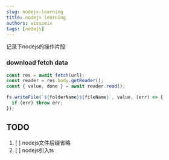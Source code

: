 ```yaml
---
slug: nodejs-learning
title: nodejs learning
authors: wisszeix
tags: [nodejs]
---
```


记录下nodejs的操作片段

### download fetch data
```js
const res = await fetch(url);
const reader = res.body.getReader();
const { value, done } = await reader.read();

fs.writeFile(`${folderName}${fileName}`, value, (err) => {
  if (err) throw err;
});
```

## TODO
1. [ ] nodejs文件后缀省略
2. [ ] nodejs引入ts
